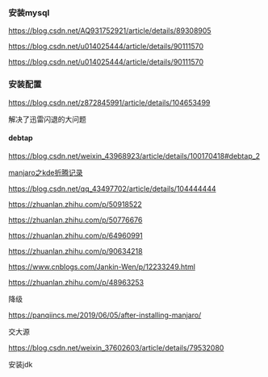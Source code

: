 
### 安装mysql

https://blog.csdn.net/AQ931752921/article/details/89308905

https://blog.csdn.net/u014025444/article/details/90111570

https://blog.csdn.net/u014025444/article/details/90111570

### 安装配置

https://blog.csdn.net/z872845991/article/details/104653499

解决了迅雷闪退的大问题


#### debtap

https://blog.csdn.net/weixin_43968923/article/details/100170418#debtap_2

[manjaro之kde折腾记录](https://rainss.cn/essay/1229.html)

https://blog.csdn.net/qq_43497702/article/details/104444444

https://zhuanlan.zhihu.com/p/50918522

https://zhuanlan.zhihu.com/p/50776676

https://zhuanlan.zhihu.com/p/64960991

https://zhuanlan.zhihu.com/p/90634218

https://www.cnblogs.com/Jankin-Wen/p/12233249.html

https://zhuanlan.zhihu.com/p/48963253

降级

https://panqiincs.me/2019/06/05/after-installing-manjaro/

交大源

https://blog.csdn.net/weixin_37602603/article/details/79532080

安装jdk







